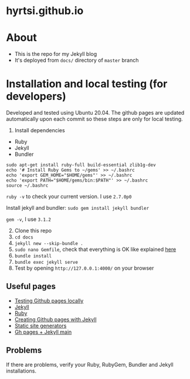 # hyrtsi.github.io

# About

- This is the repo for my Jekyll blog
- It's deployed from `docs/` directory of `master` branch


# Installation and local testing (for developers)

Developed and tested using Ubuntu 20.04. The github pages are updated automatically upon each commit so these steps are only for local testing.

1. Install dependencies

- Ruby
- Jekyll
- Bundler

```
sudo apt-get install ruby-full build-essential zlib1g-dev
echo '# Install Ruby Gems to ~/gems' >> ~/.bashrc
echo 'export GEM_HOME="$HOME/gems"' >> ~/.bashrc
echo 'export PATH="$HOME/gems/bin:$PATH"' >> ~/.bashrc
source ~/.bashrc
```

`ruby -v` to check your current version. I use `2.7.0p0`

Install jekyll and bundler: 
`sudo gem install jekyll bundler`

`gem -v`, I use `3.1.2`

2. Clone this repo
3. `cd docs`
4. `jekyll new --skip-bundle .`
5. `sudo nano Gemfile`, check that everything is OK like explained [here](https://docs.github.com/en/pages/setting-up-a-github-pages-site-with-jekyll/creating-a-github-pages-site-with-jekyll)
6. `bundle install`
7. `bundle exec jekyll serve`
8. Test by opening `http://127.0.0.1:4000/` on your browser


## Useful pages

- [Testing Github pages locally](https://docs.github.com/en/pages/setting-up-a-github-pages-site-with-jekyll/testing-your-github-pages-site-locally-with-jekyll)
- [Jekyll](https://jekyllrb.com/docs/installation/)
- [Ruby]()
- [Creating Github pages with Jekyll](https://docs.github.com/en/pages/setting-up-a-github-pages-site-with-jekyll/creating-a-github-pages-site-with-jekyll)
- [Static site generators](https://docs.github.com/en/pages/getting-started-with-github-pages/about-github-pages#static-site-generators)
- [Gh pages + Jekyll main](https://docs.github.com/en/pages/setting-up-a-github-pages-site-with-jekyll)

## Problems

If there are problems, verify your Ruby, RubyGem, Bundler and Jekyll installations.
